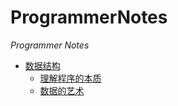 # ProgrammerNotes
*Programmer Notes*   

- [数据结构](./DataStructure/DataStructrue.md)
  - [理解程序的本质](./DataStructure/src/1.md)    
  - [数据的艺术](./DataStructure/src/2.md)    
